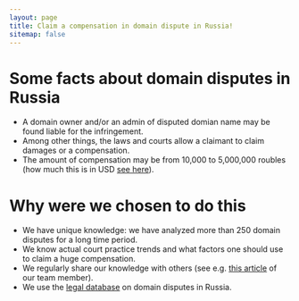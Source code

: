 ```yaml
---
layout: page
title: Claim a compensation in domain dispute in Russia!
sitemap: false
---
```



# Some facts about domain disputes in Russia

* A domain owner and/or an admin of disputed domian name may be found liable for the infringement.
* Among other things, the laws and courts allow a claimant to claim damages or a compensation.
* The amount of compensation may be from 10,000 to 5,000,000 roubles (how much this is in USD [see here](https://www.xe.com/currencyconverter/convert/?Amount=1&From=RUB&To=USD)).

# Why were we chosen to do this

* We have unique knowledge: we have analyzed more than 250 domain disputes for a long time period. 
* We know actual court practice trends and what factors one should use to claim a huge compensation.
* We regularly share our knowledge with others (see e.g. [this article](https://www.worldtrademarkreview.com/brand-management/domain-name-disputes-in-russia-how-get-most-compensation-in-court) of our team member).
* We use the [legal database](https://github.com/xCounsel/kardamon/tree/master/English/premium) on domain disputes in Russia.


[documentation]: docs/README.md
[install]: docs/install.md
[upgrade]: docs/upgrade.md
[config]: docs/config.md
